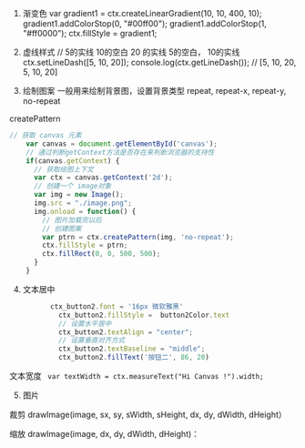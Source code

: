 1. 渐变色
 var gradient1 = ctx.createLinearGradient(10, 10, 400, 10);
gradient1.addColorStop(0, "#00ff00");
gradient1.addColorStop(1, "#ff0000");
ctx.fillStyle = gradient1;

2. 虚线样式
// 5的实线 10的空白  20 的实线  5的空白， 10的实线
ctx.setLineDash([5, 10, 20]);
console.log(ctx.getLineDash()); // [5, 10, 20, 5, 10, 20]

3. 绘制图案
一般用来绘制背景图，设置背景类型 repeat, repeat-x, repeat-y, no-repeat

createPattern

```js
// 获取 canvas 元素
    var canvas = document.getElementById('canvas');
    // 通过判断getContext方法是否存在来判断浏览器的支持性
    if(canvas.getContext) {
      // 获取绘图上下文
      var ctx = canvas.getContext('2d');
      // 创建一个 image对象
      var img = new Image();
      img.src = "./image.png";
      img.onload = function() {
        // 图片加载完以后
        // 创建图案
        var ptrn = ctx.createPattern(img, 'no-repeat');
        ctx.fillStyle = ptrn;
        ctx.fillRect(0, 0, 500, 500);
      }
    }
```

4. 文本居中
```js
          ctx_button2.font = '16px 微软雅黑'
            ctx_button2.fillStyle =  button2Color.text
            // 设置水平居中
            ctx_button2.textAlign = "center";
            // 设置垂直对齐方式
            ctx_button2.textBaseline = "middle";
            ctx_button2.fillText('按钮二', 86, 20)
```

文本宽度
     ` var textWidth = ctx.measureText("Hi Canvas !").width;`


5. 图片

裁剪
drawImage(image, sx, sy, sWidth, sHeight, dx, dy, dWidth, dHeight）

缩放
drawImage(image, dx, dy, dWidth, dHeight)：